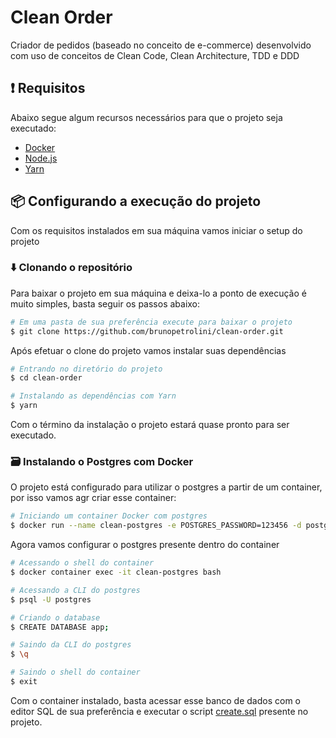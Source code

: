 # Clean Order

Criador de pedidos (baseado no conceito de e-commerce) desenvolvido com uso de conceitos de Clean Code, Clean Architecture, TDD e DDD

## ❗ Requisitos

Abaixo segue algum recursos necessários para que o projeto seja executado:

- [Docker](https://docs.docker.com/get-docker/)
- [Node.js](https://nodejs.org/en/download/)
- [Yarn](https://classic.yarnpkg.com/en/docs/install/#debian-stable)

## 📦 Configurando a execução do projeto

Com os requisitos instalados em sua máquina vamos iniciar o setup do projeto

### ⬇️ Clonando o repositório

Para baixar o projeto em sua máquina e deixa-lo a ponto de execução é muito simples, basta seguir os passos abaixo:

```bash
# Em uma pasta de sua preferência execute para baixar o projeto
$ git clone https://github.com/brunopetrolini/clean-order.git
```

Após efetuar o clone do projeto vamos instalar suas dependências

```bash
# Entrando no diretório do projeto
$ cd clean-order

# Instalando as dependências com Yarn
$ yarn
```

Com o término da instalação o projeto estará quase pronto para ser executado.

### 🗃️ Instalando o Postgres com Docker

O projeto está configurado para utilizar o postgres a partir de um container, por isso vamos agr criar esse container:

```bash
# Iniciando um container Docker com postgres
$ docker run --name clean-postgres -e POSTGRES_PASSWORD=123456 -d postgres
```

Agora vamos configurar o postgres presente dentro do container

```bash
# Acessando o shell do container
$ docker container exec -it clean-postgres bash

# Acessando a CLI do postgres
$ psql -U postgres

# Criando o database
$ CREATE DATABASE app;

# Saindo da CLI do postgres
$ \q

# Saindo o shell do container
$ exit
```

Com o container instalado, basta acessar esse banco de dados com o editor SQL de sua preferência e executar o script [create.sql](./database/create.sql) presente no projeto.
